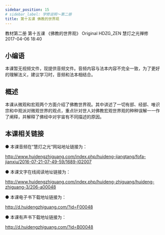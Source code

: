 ```yaml
---
sidebar_position: 15
# sidebar_label: 学修说明～第二册
title: 第十五课 佛教的世界观
---
```

教材第二册 第十五课 《佛教的世界观》
Original HDZG_ZEN 慧灯之光禅修 2017-04-06 18:40

## 小编语

本课暂无视频文件，现提供音频文件。音频内容与法本内容不完全一致，为了更好的理解法义，建议学习时，音频和法本相结合。

## 概述

 本课从微观和宏观两个方面介绍了佛教世界观。其中讲述了一切有部、经部、唯识宗和中观派对微观世界的观点，重点针对世人对佛教宏观世界观的种种误解一一作了阐释，并解释了佛经中对宇宙有不同描述的原因。

## 本课相关链接

●  本课音频在“慧灯之光“网站地址链接为：

<http://www.huidengzhiguang.com/index.php/huideng-jiangtang/fofa-jianxiu/2016-07-21-07-49-59/1689-l02007>

●  本课文字在线阅读地址链接为：

<http://www.huidengzhiguang.com/index.php/huideng-zhiguang/huideng-zhiguang-3/206-a00048>

●  本课电子书下载地址链接为：

<http://d.huidengzhiguang.com/?id=F00048>

●  本课有声书下载地址链接为：

<http://d.huidengzhiguang.com/?id=B00048>

